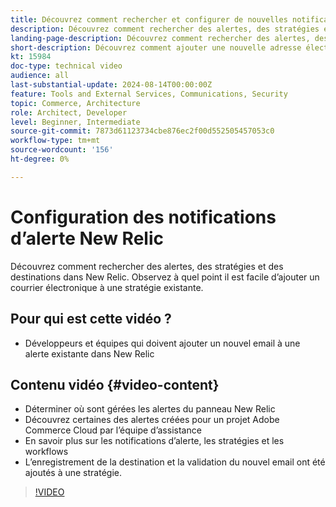 ```yaml
---
title: Découvrez comment rechercher et configurer de nouvelles notifications d’alerte dans New Relic
description: Découvrez comment rechercher des alertes, des stratégies et des mécanismes de diffusion pour les alertes New Relic
landing-page-description: Découvrez comment rechercher des alertes, des stratégies et des mécanismes de diffusion pour les alertes New Relic
short-description: Découvrez comment ajouter une nouvelle adresse électronique à une stratégie d’alerte existante dans New Relic.
kt: 15984
doc-type: technical video
audience: all
last-substantial-update: 2024-08-14T00:00:00Z
feature: Tools and External Services, Communications, Security
topic: Commerce, Architecture
role: Architect, Developer
level: Beginner, Intermediate
source-git-commit: 7873d61123734cbe876ec2f00d552505457053c0
workflow-type: tm+mt
source-wordcount: '156'
ht-degree: 0%

---
```


# Configuration des notifications d’alerte New Relic

Découvrez comment rechercher des alertes, des stratégies et des destinations dans New Relic. Observez à quel point il est facile d’ajouter un courrier électronique à une stratégie existante.

## Pour qui est cette vidéo ?

* Développeurs et équipes qui doivent ajouter un nouvel email à une alerte existante dans New Relic

## Contenu vidéo {#video-content}

* Déterminer où sont gérées les alertes du panneau New Relic
* Découvrez certaines des alertes créées pour un projet Adobe Commerce Cloud par l’équipe d’assistance
* En savoir plus sur les notifications d’alerte, les stratégies et les workflows
* L’enregistrement de la destination et la validation du nouvel email ont été ajoutés à une stratégie.

>[!VIDEO](https://video.tv.adobe.com/v/3432774?learn=on)
